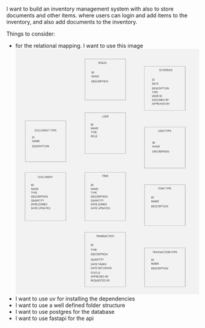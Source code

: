 I want to build an inventory management system with also to store documents and other items. where users can login and add items to the inventory, and also add documents to the inventory. 

Things to consider:
- for the relational mapping. I want to use this image ![alt text](Flowchart.jpg)
- I want to use uv for installing the dependencies
- I want to use a well defined folder structure
- I want to use postgres for the database
- I want to use fastapi for the api
